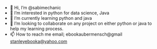 - 👋 Hi, I’m @sabimechanic
- 👀 I’m interested in python for data science, Java
- 🌱 I’m currently learning python and java
- 💞️ I’m looking to collaborate on any project on either python or java to help my learning process.
- 📫 How to reach me email; ebookaubermensch@gmail stanleyebooka@yahoo.com

<!---
sabimechanic/sabimechanic is a ✨ special ✨ repository because its `README.md` (this file) appears on your GitHub profile.
You can click the Preview link to take a look at your changes.
--->
